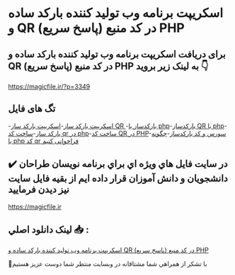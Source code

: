 # اسکریپت برنامه وب تولید کننده بارکد ساده و QR (پاسخ سریع) در کد منبع PHP

## برای دریافت اسکریپت برنامه وب تولید کننده بارکد ساده و QR (پاسخ سریع) در کد منبع PHP به لینک زیر بروید 👇

https://magicfile.ir/?p=3349

## تگ های فایل

-[اسکریپت بارکد ساز](https://magicfile.ir/product/%d8%a7%d8%b3%da%a9%d8%b1%db%8c%d9%be%d8%aa-%d8%a8%d8%b1%d9%86%d8%a7%d9%85%d9%87-%d9%88%d8%a8-%d8%aa%d9%88%d9%84%db%8c%d8%af-%da%a9%d9%86%d9%86%d8%af%d9%87-%d8%a8%d8%a7%d8%b1%da%a9%d8%af-%d8%b3%d8%a7%d8%af%d9%87-qr-php/)-[اسکریپت بارکد ساز QR ](https://magicfile.ir/product/%d8%a7%d8%b3%da%a9%d8%b1%db%8c%d9%be%d8%aa-%d8%a8%d8%b1%d9%86%d8%a7%d9%85%d9%87-%d9%88%d8%a8-%d8%aa%d9%88%d9%84%db%8c%d8%af-%da%a9%d9%86%d9%86%d8%af%d9%87-%d8%a8%d8%a7%d8%b1%da%a9%d8%af-%d8%b3%d8%a7%d8%af%d9%87-qr-php/)-[بارکدساز با php](https://magicfile.ir/product/%d8%a7%d8%b3%da%a9%d8%b1%db%8c%d9%be%d8%aa-%d8%a8%d8%b1%d9%86%d8%a7%d9%85%d9%87-%d9%88%d8%a8-%d8%aa%d9%88%d9%84%db%8c%d8%af-%da%a9%d9%86%d9%86%d8%af%d9%87-%d8%a8%d8%a7%d8%b1%da%a9%d8%af-%d8%b3%d8%a7%d8%af%d9%87-qr-php/)-[بارکدساز QR با php](https://magicfile.ir/product/%d8%a7%d8%b3%da%a9%d8%b1%db%8c%d9%be%d8%aa-%d8%a8%d8%b1%d9%86%d8%a7%d9%85%d9%87-%d9%88%d8%a8-%d8%aa%d9%88%d9%84%db%8c%d8%af-%da%a9%d9%86%d9%86%d8%af%d9%87-%d8%a8%d8%a7%d8%b1%da%a9%d8%af-%d8%b3%d8%a7%d8%af%d9%87-qr-php/)-[بارکد ساز](https://magicfile.ir/product/%d8%a7%d8%b3%da%a9%d8%b1%db%8c%d9%be%d8%aa-%d8%a8%d8%b1%d9%86%d8%a7%d9%85%d9%87-%d9%88%d8%a8-%d8%aa%d9%88%d9%84%db%8c%d8%af-%da%a9%d9%86%d9%86%d8%af%d9%87-%d8%a8%d8%a7%d8%b1%da%a9%d8%af-%d8%b3%d8%a7%d8%af%d9%87-qr-php/)-[ساخت کد qr در php](https://magicfile.ir/product/%d8%a7%d8%b3%da%a9%d8%b1%db%8c%d9%be%d8%aa-%d8%a8%d8%b1%d9%86%d8%a7%d9%85%d9%87-%d9%88%d8%a8-%d8%aa%d9%88%d9%84%db%8c%d8%af-%da%a9%d9%86%d9%86%d8%af%d9%87-%d8%a8%d8%a7%d8%b1%da%a9%d8%af-%d8%b3%d8%a7%d8%af%d9%87-qr-php/)-[ساخت کد QR در PHP](https://magicfile.ir/product/%d8%a7%d8%b3%da%a9%d8%b1%db%8c%d9%be%d8%aa-%d8%a8%d8%b1%d9%86%d8%a7%d9%85%d9%87-%d9%88%d8%a8-%d8%aa%d9%88%d9%84%db%8c%d8%af-%da%a9%d9%86%d9%86%d8%af%d9%87-%d8%a8%d8%a7%d8%b1%da%a9%d8%af-%d8%b3%d8%a7%d8%af%d9%87-qr-php/)-[سورس و کد بارکدساز](https://magicfile.ir/product/%d8%a7%d8%b3%da%a9%d8%b1%db%8c%d9%be%d8%aa-%d8%a8%d8%b1%d9%86%d8%a7%d9%85%d9%87-%d9%88%d8%a8-%d8%aa%d9%88%d9%84%db%8c%d8%af-%da%a9%d9%86%d9%86%d8%af%d9%87-%d8%a8%d8%a7%d8%b1%da%a9%d8%af-%d8%b3%d8%a7%d8%af%d9%87-qr-php/)-[چگونه با php کد qr فراخوانی کنیم](https://magicfile.ir/product/%d8%a7%d8%b3%da%a9%d8%b1%db%8c%d9%be%d8%aa-%d8%a8%d8%b1%d9%86%d8%a7%d9%85%d9%87-%d9%88%d8%a8-%d8%aa%d9%88%d9%84%db%8c%d8%af-%da%a9%d9%86%d9%86%d8%af%d9%87-%d8%a8%d8%a7%d8%b1%da%a9%d8%af-%d8%b3%d8%a7%d8%af%d9%87-qr-php/)

## ✔️ در سايت فايل هاي ويژه اي براي برنامه نويسان طراحان دانشجويان و دانش آموزان قرار داده ايم از بقيه فايل سايت نيز ديدن فرماييد

https://magicfile.ir


## لينک دانلود اصلي 📥 :

[اسکریپت برنامه وب تولید کننده بارکد ساده و QR (پاسخ سریع) در کد منبع PHP](https://magicfile.ir/product/%d8%a7%d8%b3%da%a9%d8%b1%db%8c%d9%be%d8%aa-%d8%a8%d8%b1%d9%86%d8%a7%d9%85%d9%87-%d9%88%d8%a8-%d8%aa%d9%88%d9%84%db%8c%d8%af-%da%a9%d9%86%d9%86%d8%af%d9%87-%d8%a8%d8%a7%d8%b1%da%a9%d8%af-%d8%b3%d8%a7%d8%af%d9%87-qr-php/) 


🙏با تشکر از همراهي شما مشتاقانه در وبسایت منتظر شما دوست عزیز هستیم

